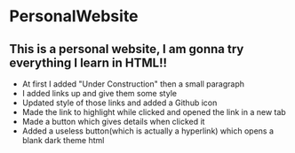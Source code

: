 # PersonalWebsite
## This is a personal website, I am gonna try everything I learn in HTML!!

- At first I added "Under Construction" then a small paragraph
- I added links up and give them some style
- Updated style of those links and added a Github icon
- Made the link to highlight while clicked and opened the link in a new tab
- Made a button which gives details when clicked it
- Added a useless button(which is actually a hyperlink) which opens a blank dark theme html
